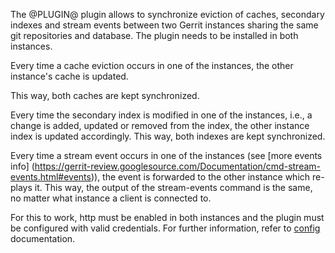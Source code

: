 The @PLUGIN@ plugin allows to synchronize eviction of caches, secondary indexes
and stream events between two Gerrit instances sharing the same git repositories
and database. The plugin needs to be installed in both instances.

Every time a cache eviction occurs in one of the instances, the other instance's
cache is updated.

This way, both caches are kept synchronized.

Every time the secondary index is modified in one of the instances, i.e., a
change is added, updated or removed from the index, the other instance index is
updated accordingly. This way, both indexes are kept synchronized.

Every time a stream event occurs in one of the instances (see [more events info]
(https://gerrit-review.googlesource.com/Documentation/cmd-stream-events.html#events)),
the event is forwarded to the other instance which re-plays it. This way, the
output of the stream-events command is the same, no matter what instance a
client is connected to.

For this to work, http must be enabled in both instances and the plugin
must be configured with valid credentials. For further information, refer to
[config](config.md) documentation.
